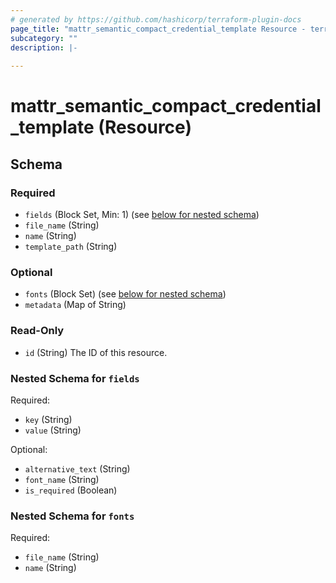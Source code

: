 ```yaml
---
# generated by https://github.com/hashicorp/terraform-plugin-docs
page_title: "mattr_semantic_compact_credential_template Resource - terraform-provider-mattr"
subcategory: ""
description: |-
  
---
```


# mattr_semantic_compact_credential_template (Resource)





<!-- schema generated by tfplugindocs -->
## Schema

### Required

- `fields` (Block Set, Min: 1) (see [below for nested schema](#nestedblock--fields))
- `file_name` (String)
- `name` (String)
- `template_path` (String)

### Optional

- `fonts` (Block Set) (see [below for nested schema](#nestedblock--fonts))
- `metadata` (Map of String)

### Read-Only

- `id` (String) The ID of this resource.

<a id="nestedblock--fields"></a>
### Nested Schema for `fields`

Required:

- `key` (String)
- `value` (String)

Optional:

- `alternative_text` (String)
- `font_name` (String)
- `is_required` (Boolean)


<a id="nestedblock--fonts"></a>
### Nested Schema for `fonts`

Required:

- `file_name` (String)
- `name` (String)


